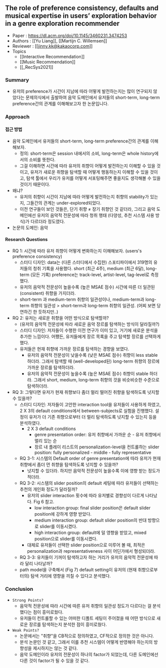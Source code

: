 ## The role of preference consistency, defaults and musical expertise in users’ exploration behavior in a genre exploration recommender
- Paper : https://dl.acm.org/doi/10.1145/3460231.3474253
- Authors : [[Yu Liang]], [[Martijn C. Willemsen]]
- Reviewer : [[jinny.kk@kakaocorp.com]]
- Topics
	- [[Interactive Recommendation]]
	- [[Music Recommendation]]
	- [[_RecSys2021]]

### Summary
- 유저의 preference가 시간이 지남에 따라 어떻게 발전하는지는 많이 연구되지 않았다는 문제의식에서 출발하여 음악 도메인에서 유저들의 short-term, long-term preference간의 관계를 이해해보고자 한 논문입니다. 

### Approach
#### 접근 방법
- 음악 도메인에서 유저들의 short-term, long-term preference간의 관계를 이해해보자.
    - 정의: short-term은 session 내에서의 소비, long-term은 whole history에서의 소비를 뜻한다.
    - 그걸 이해하면 시간에 따라 유저의 취향이 어떻게 발전하는지 이해할 수 있을 것이고, 유저가 새로운 취향을 탐색할 때 어떻게 행동하는지 이해할 수 있을 것이고, 탐색 툴에서 우리가 유저를 어떻게 서포팅해주면 좋을지도 생각해볼 수 있을 것이기 때문이다.
- 왜냐?
    - 유저의 취향이 시간이 지남에 따라 어떻게 발전하는지 취향의 stability가 있는지, 그들간의 관계는 under-explored되었다.
    - 이전 연구들이 보인 것들은, 단기 취향 ≠ 장기 취향인 것 같더라, 그리고 음악 도메인에선 유저의 음악적 전문성에 따라 청취 행태 (다양성, 추천 시스템 사용 방식)가 다르더라 정도였다.
- 논문의 도메인: 음악

#### Research Questions
- RQ 1: 시간에 따라 유저 취향이 어떻게 변화하는지 이해해보자. (users's preference consistency)
    - 스터디 디자인: data는 (다른 스터디에서 수집한) 스포티파이에서 319명의 유저들의 청취 기록을 사용했다. short (최근 4주), medium (최근 6달), long-term (모든 기록) preference는 track-level, artist-level, tag-level로 측정했다.
    - 유저의 음악적 전문성이 높을수록 (높은 MSAE 점수) 시간에 따른 더 일관된 (consistent) 취향을 가지더라.
    - short-term 과 medium-term 취향의 일관성이나, medium-term과 long-term 취향의 일관성 > short-term과 long-term 취향의 일관성. (어찌 보면 당연하긴 한 듯하지만..)
- RQ 2: 유저는 새로운 취향을 어떤 방식으로 탐색할까?
    - (유저의 음악적 전문성에 따라 새로운 음악 장르를 탐색하는 방식이 달라질까?)
    - 스터디 디자인: 저자들이 수행한 이전 연구가 이미 있고, 거기에 새로운 분석을 추가한 느낌이다. 어쨌든, 유저들에게 장르 목록을 주고 탐색할 장르를 선택하게 했다.
    - 유저들은 현재 취향에 가까운 장르를 탐색하는 경향을 보였다.
        - 유저의 음악적 전문성이 낮을수록 (낮은 MSAE 점수) 취향이 less stable 하더라. 그래서 탐색할 때 (well-developed된) long-term 취향의 장르에 가까운 장르를 탐색하더라.
        - 유저의 음악적 전문성이 높을수록 (높은 MSAE 점수) 취향이 stable 하더라. 그래서 short, medium, long-term 취향의 것을 비슷비슷한 수준으로 탐색하더라.
- RQ 3: 그렇다면 유저가 현재 취향보다 좀더 멀리 떨어진 취향을 탐색하도록 넛지할 수 있을까?
    - 스터디 디자인: 저자들이 고안한 interaction tool을 유저들이 사용하게 하였고, 2 X 3의 default conditions에서 between-subjects로 실험을 진행했다. 설정이 유저가 더 기존 취향으로부터 더 멀리 탐색하도록 넛지할 수 있는지 등을 분석하였다.
        - 2 X 3 default conditions
            -  genre presentation order: 유저 취향에서 가까운 순 - 유저 취향에서 멀리 있는 순
            - 장르 내 플레이 리스트의 personalization-level을 컨트롤하는 slider position: fully personalized - middle - fully representative
    - RQ 3-1: 시스템의 Default order of genre presentation에 따라 유저가 현재 취향에서 좀더 먼 취향을 탐색하도록 넛지할 수 있을까?
        - 넛지할 수 있더라. 하지만 음악적 전문성이 높을수록 이에 영향 받는 정도가 적더라.
    - RQ 3-2: 시스템의 slider position의 default 세팅에 따라 유저들이 선택하는 추천의 개인화 정도가 달라질까?
        - 유저의 slider interaction 횟수에 따라 유저별로 경향성이 다르게 나타났다. Fig 6 참고.
            - low interaction group: final slider position은 default slider position에 강하게 영향 받았다.
            - medium interaction group: default slider position의 반대 방향으로 slider를 이동시켰다.
            - high interaction group: default에 덜 영향을 받았고, mixed position으로 slider를 이동시켰다.
        - 대체로 유저들이 선택한 slider position으로 미루어 볼 때, 최적은 personalization과 representativeness 사이 어딘가에서 형성되더라.
    - RQ 3-3: 유저들이 기꺼이 탐색하고자 하는 거리가 유저의 음악적 전문성에 따라 달리 나타날까?
    - path model을 구축해서 (Fig 7) default setting이 유저의 (현재 취향으로부터의) 탐색 거리에 영향을 끼칠 수 있다고 분석했다.

### Conclusion
- `Strong Points?`
    - 음악적 전문성에 따라 시간에 따른 유저 취향의 일관성 정도가 다르다는 걸 분석했다는 점이 흥미로웠다.
    - 유저들이 컨트롤할 수 있는 어떠한 디폴트 세팅이 주어졌을 때 어떤 방식으로 새로운 장르를 탐색하는지 분석한 점이 흥미로웠다.
- `Weak Points?`
    - 논문에서는 "취향"을 CB적으로 정의하였고, CF적으로 정의한 것은 아니다.
    - 분석 논문인 것 같고, 그래서 이를 추천 시스템이 어떻게 반영해야 하는지의 방향성을 제시하지는 않는 것 같다.
    - 음악 도메인이라 유저의 전문성이 하나의 factor가 되었는데, 다른 도메인에선 다른 것이 factor가 될 수 있을 것 같다.